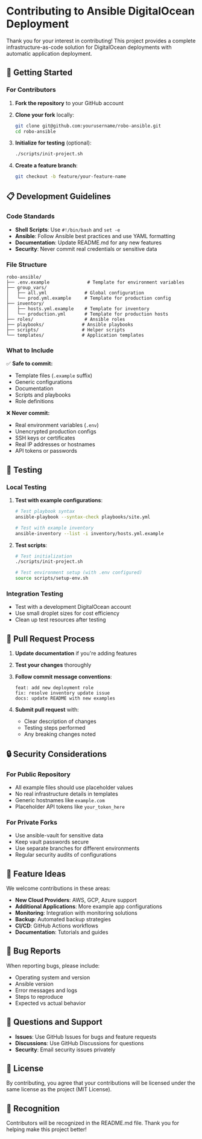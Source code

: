 # Contributing to Ansible DigitalOcean Deployment

Thank you for your interest in contributing! This project provides a complete infrastructure-as-code solution for DigitalOcean deployments with automatic application deployment.

## 🚀 Getting Started

### For Contributors

1. **Fork the repository** to your GitHub account
2. **Clone your fork** locally:

   ```bash
   git clone git@github.com:yourusername/robo-ansible.git
   cd robo-ansible
   ```

3. **Initialize for testing** (optional):

   ```bash
   ./scripts/init-project.sh
   ```

4. **Create a feature branch**:
   ```bash
   git checkout -b feature/your-feature-name
   ```

## 📋 Development Guidelines

### Code Standards

- **Shell Scripts**: Use `#!/bin/bash` and `set -e`
- **Ansible**: Follow Ansible best practices and use YAML formatting
- **Documentation**: Update README.md for any new features
- **Security**: Never commit real credentials or sensitive data

### File Structure

```
robo-ansible/
├── .env.example              # Template for environment variables
├── group_vars/
│   ├── all.yml              # Global configuration
│   └── prod.yml.example     # Template for production config
├── inventory/
│   ├── hosts.yml.example    # Template for inventory
│   └── production.yml       # Template for production hosts
├── roles/                   # Ansible roles
├── playbooks/              # Ansible playbooks
├── scripts/                # Helper scripts
└── templates/              # Application templates
```

### What to Include

✅ **Safe to commit:**

- Template files (`.example` suffix)
- Generic configurations
- Documentation
- Scripts and playbooks
- Role definitions

❌ **Never commit:**

- Real environment variables (`.env`)
- Unencrypted production configs
- SSH keys or certificates
- Real IP addresses or hostnames
- API tokens or passwords

## 🧪 Testing

### Local Testing

1. **Test with example configurations**:

   ```bash
   # Test playbook syntax
   ansible-playbook --syntax-check playbooks/site.yml

   # Test with example inventory
   ansible-inventory --list -i inventory/hosts.yml.example
   ```

2. **Test scripts**:

   ```bash
   # Test initialization
   ./scripts/init-project.sh

   # Test environment setup (with .env configured)
   source scripts/setup-env.sh
   ```

### Integration Testing

- Test with a development DigitalOcean account
- Use small droplet sizes for cost efficiency
- Clean up test resources after testing

## 📝 Pull Request Process

1. **Update documentation** if you're adding features
2. **Test your changes** thoroughly
3. **Follow commit message conventions**:

   ```
   feat: add new deployment role
   fix: resolve inventory update issue
   docs: update README with new examples
   ```

4. **Submit pull request** with:
   - Clear description of changes
   - Testing steps performed
   - Any breaking changes noted

## 🔒 Security Considerations

### For Public Repository

- All example files should use placeholder values
- No real infrastructure details in templates
- Generic hostnames like `example.com`
- Placeholder API tokens like `your_token_here`

### For Private Forks

- Use ansible-vault for sensitive data
- Keep vault passwords secure
- Use separate branches for different environments
- Regular security audits of configurations

## 🌟 Feature Ideas

We welcome contributions in these areas:

- **New Cloud Providers**: AWS, GCP, Azure support
- **Additional Applications**: More example app configurations
- **Monitoring**: Integration with monitoring solutions
- **Backup**: Automated backup strategies
- **CI/CD**: GitHub Actions workflows
- **Documentation**: Tutorials and guides

## 🐛 Bug Reports

When reporting bugs, please include:

- Operating system and version
- Ansible version
- Error messages and logs
- Steps to reproduce
- Expected vs actual behavior

## 💬 Questions and Support

- **Issues**: Use GitHub Issues for bugs and feature requests
- **Discussions**: Use GitHub Discussions for questions
- **Security**: Email security issues privately

## 📄 License

By contributing, you agree that your contributions will be licensed under the same license as the project (MIT License).

## 🙏 Recognition

Contributors will be recognized in the README.md file. Thank you for helping make this project better!
